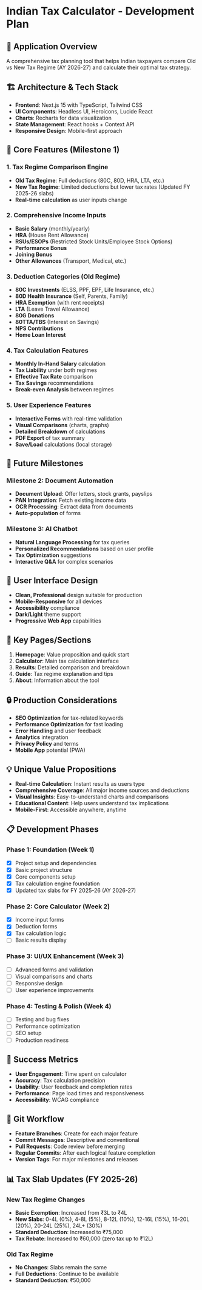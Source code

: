 # Indian Tax Calculator - Development Plan

## 🎯 Application Overview
A comprehensive tax planning tool that helps Indian taxpayers compare Old vs New Tax Regime (AY 2026-27) and calculate their optimal tax strategy.

## 🏗️ Architecture & Tech Stack
- **Frontend**: Next.js 15 with TypeScript, Tailwind CSS
- **UI Components**: Headless UI, Heroicons, Lucide React
- **Charts**: Recharts for data visualization
- **State Management**: React hooks + Context API
- **Responsive Design**: Mobile-first approach

## 🚀 Core Features (Milestone 1)

### 1. Tax Regime Comparison Engine
- **Old Tax Regime**: Full deductions (80C, 80D, HRA, LTA, etc.)
- **New Tax Regime**: Limited deductions but lower tax rates (Updated FY 2025-26 slabs)
- **Real-time calculation** as user inputs change

### 2. Comprehensive Income Inputs
- **Basic Salary** (monthly/yearly)
- **HRA** (House Rent Allowance)
- **RSUs/ESOPs** (Restricted Stock Units/Employee Stock Options)
- **Performance Bonus**
- **Joining Bonus**
- **Other Allowances** (Transport, Medical, etc.)

### 3. Deduction Categories (Old Regime)
- **80C Investments** (ELSS, PPF, EPF, Life Insurance, etc.)
- **80D Health Insurance** (Self, Parents, Family)
- **HRA Exemption** (with rent receipts)
- **LTA** (Leave Travel Allowance)
- **80G Donations**
- **80TTA/TBS** (Interest on Savings)
- **NPS Contributions**
- **Home Loan Interest**

### 4. Tax Calculation Features
- **Monthly In-Hand Salary** calculation
- **Tax Liability** under both regimes
- **Effective Tax Rate** comparison
- **Tax Savings** recommendations
- **Break-even Analysis** between regimes

### 5. User Experience Features
- **Interactive Forms** with real-time validation
- **Visual Comparisons** (charts, graphs)
- **Detailed Breakdown** of calculations
- **PDF Export** of tax summary
- **Save/Load** calculations (local storage)

## 🔮 Future Milestones

### Milestone 2: Document Automation
- **Document Upload**: Offer letters, stock grants, payslips
- **PAN Integration**: Fetch existing income data
- **OCR Processing**: Extract data from documents
- **Auto-population** of forms

### Milestone 3: AI Chatbot
- **Natural Language Processing** for tax queries
- **Personalized Recommendations** based on user profile
- **Tax Optimization** suggestions
- **Interactive Q&A** for complex scenarios

## 🎨 User Interface Design
- **Clean, Professional** design suitable for production
- **Mobile-Responsive** for all devices
- **Accessibility** compliance
- **Dark/Light** theme support
- **Progressive Web App** capabilities

## 📱 Key Pages/Sections
1. **Homepage**: Value proposition and quick start
2. **Calculator**: Main tax calculation interface
3. **Results**: Detailed comparison and breakdown
4. **Guide**: Tax regime explanation and tips
5. **About**: Information about the tool

## 🔒 Production Considerations
- **SEO Optimization** for tax-related keywords
- **Performance Optimization** for fast loading
- **Error Handling** and user feedback
- **Analytics** integration
- **Privacy Policy** and terms
- **Mobile App** potential (PWA)

## 💡 Unique Value Propositions
- **Real-time Calculation**: Instant results as users type
- **Comprehensive Coverage**: All major income sources and deductions
- **Visual Insights**: Easy-to-understand charts and comparisons
- **Educational Content**: Help users understand tax implications
- **Mobile-First**: Accessible anywhere, anytime

## 📋 Development Phases

### Phase 1: Foundation (Week 1)
- [x] Project setup and dependencies
- [x] Basic project structure
- [x] Core components setup
- [x] Tax calculation engine foundation
- [x] Updated tax slabs for FY 2025-26 (AY 2026-27)

### Phase 2: Core Calculator (Week 2)
- [x] Income input forms
- [x] Deduction forms
- [x] Tax calculation logic
- [ ] Basic results display

### Phase 3: UI/UX Enhancement (Week 3)
- [ ] Advanced forms and validation
- [ ] Visual comparisons and charts
- [ ] Responsive design
- [ ] User experience improvements

### Phase 4: Testing & Polish (Week 4)
- [ ] Testing and bug fixes
- [ ] Performance optimization
- [ ] SEO setup
- [ ] Production readiness

## 🎯 Success Metrics
- **User Engagement**: Time spent on calculator
- **Accuracy**: Tax calculation precision
- **Usability**: User feedback and completion rates
- **Performance**: Page load times and responsiveness
- **Accessibility**: WCAG compliance

## 🔄 Git Workflow
- **Feature Branches**: Create for each major feature
- **Commit Messages**: Descriptive and conventional
- **Pull Requests**: Code review before merging
- **Regular Commits**: After each logical feature completion
- **Version Tags**: For major milestones and releases

## 📊 Tax Slab Updates (FY 2025-26)
### New Tax Regime Changes
- **Basic Exemption**: Increased from ₹3L to ₹4L
- **New Slabs**: 0-4L (0%), 4-8L (5%), 8-12L (10%), 12-16L (15%), 16-20L (20%), 20-24L (25%), 24L+ (30%)
- **Standard Deduction**: Increased to ₹75,000
- **Tax Rebate**: Increased to ₹60,000 (zero tax up to ₹12L)

### Old Tax Regime
- **No Changes**: Slabs remain the same
- **Full Deductions**: Continue to be available
- **Standard Deduction**: ₹50,000
